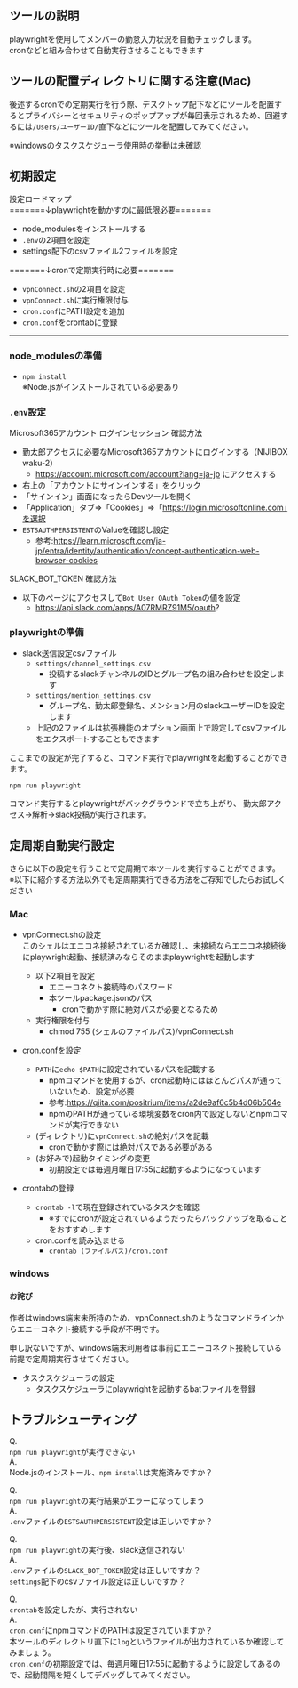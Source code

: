 ## ツールの説明
playwrightを使用してメンバーの勤怠入力状況を自動チェックします。  
cronなどと組み合わせて自動実行させることもできます

## ツールの配置ディレクトリに関する注意(Mac)
後述するcronでの定期実行を行う際、デスクトップ配下などにツールを配置するとプライバシーとセキュリティのポップアップが毎回表示されるため、回避するには`/Users/ユーザーID/`直下などにツールを配置してみてください。

※windowsのタスクスケジューラ使用時の挙動は未確認

## 初期設定
設定ロードマップ  
=======↓playwrightを動かすのに最低限必要=======  
- node_modulesをインストールする
- `.env`の2項目を設定
- settings配下のcsvファイル2ファイルを設定  

=======↓cronで定期実行時に必要=======  
- `vpnConnect.sh`の2項目を設定
- `vpnConnect.sh`に実行権限付与
- `cron.conf`にPATH設定を追加
- `cron.conf`をcrontabに登録

---

### node_modulesの準備
- `npm install`  
※Node.jsがインストールされている必要あり

### `.env`設定
Microsoft365アカウント ログインセッション
確認方法
- 勤太郎アクセスに必要なMicrosoft365アカウントにログインする（NIJIBOX waku-2）
  - https://account.microsoft.com/account?lang=ja-jp にアクセスする
- 右上の「アカウントにサインインする」をクリック
- 「サインイン」画面になったらDevツールを開く
- 「Application」タブ=>「Cookies」=>「https://login.microsoftonline.com」を選択
- `ESTSAUTHPERSISTENT`のValueを確認し設定
  - 参考:https://learn.microsoft.com/ja-jp/entra/identity/authentication/concept-authentication-web-browser-cookies

SLACK_BOT_TOKEN
確認方法
- 以下のページにアクセスして`Bot User OAuth Token`の値を設定
  - https://api.slack.com/apps/A07RMRZ91M5/oauth?

### playwrightの準備
- slack送信設定csvファイル
  - `settings/channel_settings.csv`
    - 投稿するslackチャンネルのIDとグループ名の組み合わせを設定します
  - `settings/mention_settings.csv`
    - グループ名、勤太郎登録名、メンション用のslackユーザーIDを設定します
  - 上記の2ファイルは拡張機能のオプション画面上で設定してcsvファイルをエクスポートすることもできます

ここまでの設定が完了すると、コマンド実行でplaywrightを起動することができます。

```
npm run playwright
```

コマンド実行するとplaywrightがバックグラウンドで立ち上がり、
勤太郎アクセス→解析→slack投稿が実行されます。

## 定周期自動実行設定
さらに以下の設定を行うことで定周期で本ツールを実行することができます。  
※以下に紹介する方法以外でも定周期実行できる方法をご存知でしたらお試しください

### Mac
- vpnConnect.shの設定  
  このシェルはエニコネ接続されているか確認し、未接続ならエニコネ接続後にplaywright起動、接続済みならそのままplaywrightを起動します

  - 以下2項目を設定
    - エニーコネクト接続時のパスワード
    - 本ツールpackage.jsonのパス
      - cronで動かす際に絶対パスが必要となるため
  - 実行権限を付与
    - chmod 755 (シェルのファイルパス)/vpnConnect.sh

- cron.confを設定
  - `PATH`に`echo $PATH`に設定されているパスを記載する
    - npmコマンドを使用するが、cron起動時にはほとんどパスが通っていないため、設定が必要
    - 参考:https://qiita.com/positrium/items/a2de9af6c5b4d06b504e
    - npmのPATHが通っている環境変数をcron内で設定しないとnpmコマンドが実行できない
  - (ディレクトリ)に`vpnConnect.sh`の絶対パスを記載
    - cronで動かす際には絶対パスである必要がある
  - (お好みで)起動タイミングの変更
    - 初期設定では毎週月曜日17:55に起動するようになっています

- crontabの登録
  - `crontab -l`で現在登録されているタスクを確認
    - ※すでにcronが設定されているようだったらバックアップを取ることをおすすめします
  - cron.confを読み込ませる
    - `crontab (ファイルパス)/cron.conf`

### windows
#### お詫び
作者はwindows端末未所持のため、vpnConnect.shのようなコマンドラインからエニーコネクト接続する手段が不明です。

申し訳ないですが、windows端末利用者は事前にエニーコネクト接続している前提で定周期実行させてください。

- タスクスケジューラの設定
  - タスクスケジューラにplaywrightを起動するbatファイルを登録

## トラブルシューティング
Q.  
`npm run playwright`が実行できない  
A.  
Node.jsのインストール、`npm install`は実施済みですか？  

Q.  
`npm run playwright`の実行結果がエラーになってしまう  
A.  
`.env`ファイルの`ESTSAUTHPERSISTENT`設定は正しいですか？  

Q.  
`npm run playwright`の実行後、slack送信されない  
A.  
`.env`ファイルの`SLACK_BOT_TOKEN`設定は正しいですか？  
`settings`配下のcsvファイル設定は正しいですか？  

Q.  
`crontab`を設定したが、実行されない  
A.  
`cron.conf`にnpmコマンドのPATHは設定されていますか？    
本ツールのディレクトリ直下に`log`というファイルが出力されているか確認してみましょう。  
`cron.conf`の初期設定では、毎週月曜日17:55に起動するように設定してあるので、起動間隔を短くしてデバッグしてみてください。
